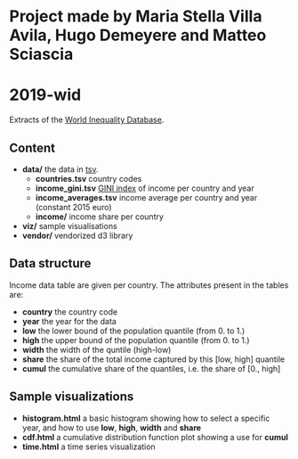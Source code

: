 # Project made by Maria Stella Villa Avila, Hugo Demeyere and Matteo Sciascia

# 2019-wid

Extracts of the [World Inequality Database](https://wid.world/).

## Content

* **data/** the data in [tsv](https://bl.ocks.org/mbostock/3305937).
	* **countries.tsv** country codes
	* **income_gini.tsv** [GINI index](https://en.wikipedia.org/wiki/Gini_coefficient) of income per country and year
	* **income_averages.tsv** income average per country and year (constant 2015 euro)
	* **income/** income share per country
* **viz/** sample visualisations
* **vendor/** vendorized d3 library

## Data structure

Income data table are given per country.
The attributes present in the tables are:

* **country** the country code
* **year** the year for the data
* **low** the lower bound of the population quantile (from 0. to 1.)
* **high** the upper bound of the population quantile (from 0. to 1.)
* **width** the width of the quntile (high-low)
* **share** the share of the total income captured by this [low, high] quantile
* **cumul** the cumulative share of the quantiles, i.e. the share of [0., high]

## Sample visualizations

* **histogram.html** a basic histogram showing how to select a specific year, and how to use **low**, **high**, **width** and **share**
* **cdf.html** a cumulative distribution function plot showing a use for **cumul**
* **time.html** a time series visualization
